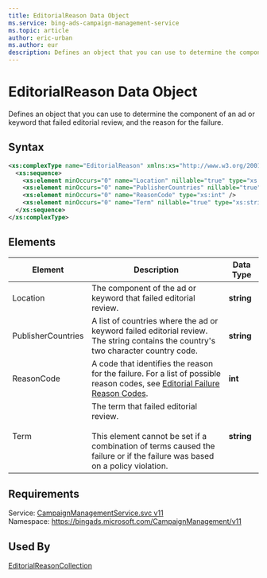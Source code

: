 ```yaml
---
title: EditorialReason Data Object
ms.service: bing-ads-campaign-management-service
ms.topic: article
author: eric-urban
ms.author: eur
description: Defines an object that you can use to determine the component of an ad or keyword that failed editorial review, and the reason for the failure.
---
```

# EditorialReason Data Object
Defines an object that you can use to determine the component of an ad or keyword that failed editorial review, and the reason for the failure.

## Syntax
```xml
<xs:complexType name="EditorialReason" xmlns:xs="http://www.w3.org/2001/XMLSchema">
  <xs:sequence>
    <xs:element minOccurs="0" name="Location" nillable="true" type="xs:string" />
    <xs:element minOccurs="0" name="PublisherCountries" nillable="true" type="q38:ArrayOfstring" xmlns:q38="http://schemas.microsoft.com/2003/10/Serialization/Arrays" />
    <xs:element minOccurs="0" name="ReasonCode" type="xs:int" />
    <xs:element minOccurs="0" name="Term" nillable="true" type="xs:string" />
  </xs:sequence>
</xs:complexType>
```

## <a name="elements"></a>Elements

|Element|Description|Data Type|
|-----------|---------------|-------------|
|<a name="location"></a>Location|The component of the ad or keyword that failed editorial review.|**string**|
|<a name="publishercountries"></a>PublisherCountries|A list of countries where the ad or keyword failed editorial review. The string contains the country's two character country code.|**string**|
|<a name="reasoncode"></a>ReasonCode|A code that identifies the reason for the failure. For a list of possible reason codes, see [Editorial Failure Reason Codes](~/guides/editorial-failure-reason-codes.md).|**int**|
|<a name="term"></a>Term|The term that failed editorial review.<br /><br />This element cannot be set if a combination of terms caused the failure or if the failure was based on a policy violation.|**string**|

## Requirements
Service: [CampaignManagementService.svc v11](https://campaign.api.bingads.microsoft.com/Api/Advertiser/CampaignManagement/v11/CampaignManagementService.svc)  
Namespace: https://bingads.microsoft.com/CampaignManagement/v11  

## Used By
[EditorialReasonCollection](editorialreasoncollection.md)  
